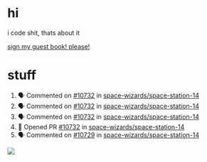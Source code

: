# hi
i code shit, thats about it

[sign my guest book! please!](https://github.com/Just-a-Unity-Dev/Just-a-Unity-Dev/issues/new?&body=Sign%20my%20guest%20book%20by%20placing%20your%20name%20in%20the%20title,%20how%27d%20you%20get%20to%20this%20page%20and%20why?%20Don%27t%20forget%20you%20have%20an%20entire%20notebook%20in%20your%20hands!)


# stuff
<!--START_SECTION:activity-->
1. 🗣 Commented on [#10732](https://github.com/space-wizards/space-station-14/issues/10732) in [space-wizards/space-station-14](https://github.com/space-wizards/space-station-14)
2. 🗣 Commented on [#10732](https://github.com/space-wizards/space-station-14/issues/10732) in [space-wizards/space-station-14](https://github.com/space-wizards/space-station-14)
3. 🗣 Commented on [#10732](https://github.com/space-wizards/space-station-14/issues/10732) in [space-wizards/space-station-14](https://github.com/space-wizards/space-station-14)
4. 💪 Opened PR [#10732](https://github.com/space-wizards/space-station-14/pull/10732) in [space-wizards/space-station-14](https://github.com/space-wizards/space-station-14)
5. 🗣 Commented on [#10729](https://github.com/space-wizards/space-station-14/issues/10729) in [space-wizards/space-station-14](https://github.com/space-wizards/space-station-14)
<!--END_SECTION:activity-->

![](https://github-profile-summary-cards.vercel.app/api/cards/profile-details?username=Just-a-Unity-Dev&theme=solarized_dark)
